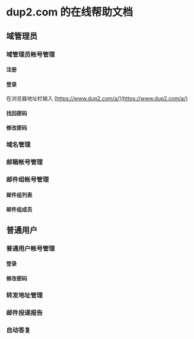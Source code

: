 # dup2.com 的在线帮助文档

## 域管理员

### 域管理员帐号管理

#### 注册

#### 登录

在浏览器地址栏输入 [https://www.dup2.com/a/](https://www.dup2.com/a/)


#### 找回密码

#### 修改密码

### 域名管理

### 邮箱帐号管理

### 邮件组帐号管理

#### 邮件组列表

#### 邮件组成员

## 普通用户

### 普通用户帐号管理

#### 登录

#### 修改密码

### 转发地址管理

### 邮件投递报告

### 自动答复
